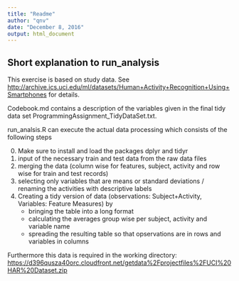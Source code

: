 ```yaml
---
title: "Readme"
author: "qnv"
date: "December 8, 2016"
output: html_document
---
```


## Short explanation to run_analysis

This exercise is based on study data. See http://archive.ics.uci.edu/ml/datasets/Human+Activity+Recognition+Using+Smartphones for details.

Codebook.md contains a description of the variables given in the final tidy data set ProgrammingAssignment_TidyDataSet.txt.  

run_analsis.R can execute the actual data processing which consists of the following steps 

0. Make sure to install and load the packages dplyr and tidyr
1. input of the necessary train and test data from the raw data files
2. merging the data (column wise for features, subject, activity and row wise for train and test records)
3. selecting only variables that are means or standard deviations / renaming the activities with descriptive labels
4. Creating a tidy version of data (observations: Subject+Activity, Variables: Feature Measures) by
    + bringing the table into a long format
    + calculating the averages group wise per subject, activity and variable name 
    + spreading the resulting table so that opservations are in rows and variables in columns
    
    
Furthermore this data is required in the working directory:
https://d396qusza40orc.cloudfront.net/getdata%2Fprojectfiles%2FUCI%20HAR%20Dataset.zip

